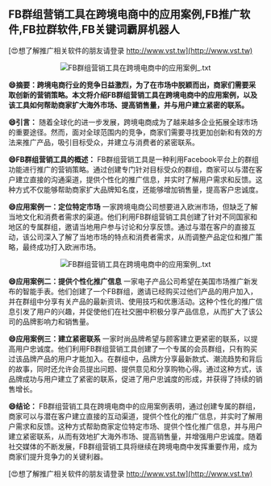 ## **FB群组营销工具在跨境电商中的应用案例,FB推广软件,FB拉群软件,FB关键词霸屏机器人**

[😍想了解推广相关软件的朋友请登录 http://www.vst.tw](http://www.vst.tw)

 <center><img src="https://vst.tw/MP4/tuiguang/png/4.png" alt="FB群组营销工具在跨境电商中的应用案例_.txt"></center>

**😄摘要：跨境电商行业的竞争日益激烈，为了在市场中脱颖而出，商家们需要采取创新的营销策略。本文将介绍FB群组营销工具在跨境电商中的应用案例，以及该工具如何帮助商家扩大海外市场、提高销售量，并与用户建立紧密的联系。**

**😄引言：**
随着全球化的进一步发展，跨境电商成为了越来越多企业拓展全球市场的重要途径。然而，面对全球范围内的竞争，商家们需要寻找更加创新和有效的方法来推广产品，吸引目标受众，并建立与消费者的紧密联系。

**😄FB群组营销工具的概述：**
FB群组营销工具是一种利用Facebook平台上的群组功能进行推广的营销策略。通过创建专门针对目标受众的群组，商家可以与潜在客户建立直接的沟通渠道，提供个性化的推广信息，并实时了解用户需求和反馈。这种方式不仅能够帮助商家扩大品牌知名度，还能够增加销售量，提高客户忠诚度。

**😄应用案例一：定位特定市场**
一家跨境电商公司想要进入欧洲市场，但缺乏了解当地文化和消费者需求的渠道。他们利用FB群组营销工具创建了针对不同国家和地区的专属群组，邀请当地用户参与讨论和分享反馈。通过与潜在客户的直接互动，该公司深入了解了当地市场的特点和消费者需求，从而调整产品定位和推广策略，最终成功打入欧洲市场。

 <center><img src="https://vst.tw/MP4/tuiguang/png/2.png" alt="FB群组营销工具在跨境电商中的应用案例_.txt"></center>

**😄应用案例二：提供个性化推广信息**
一家电子产品公司希望在美国市场推广新发布的智能手表。他们创建了一个FB群组，邀请已经购买过他们产品的用户加入，并在群组中分享有关产品的最新资讯、使用技巧和优惠活动。这种个性化的推广信息引发了用户的兴趣，并促使他们在社交圈中积极分享产品信息，从而扩大了该公司的品牌影响力和销售量。

**😄应用案例三：建立紧密联系**
一家时尚品牌希望与顾客建立更紧密的联系，以提高用户忠诚度。他们利用FB群组营销工具创建了一个专属的会员群组，只有购买过该品牌产品的用户才能加入。在群组中，品牌方分享最新款式、潮流趋势和背后的故事，同时还允许会员提出问题、提供意见和分享购物心得。通过这种方式，该品牌成功与用户建立了紧密的联系，促进了用户忠诚度的形成，并获得了持续的销售增长。

**😄结论：**
FB群组营销工具在跨境电商中的应用案例表明，通过创建专属的群组，商家可以与潜在客户建立直接的互动渠道，提供个性化的推广信息，并实时了解用户需求和反馈。这种方式帮助商家定位特定市场、提供个性化推广信息，并与用户建立紧密联系，从而有效地扩大海外市场、提高销售量，并增强用户忠诚度。随着社交媒体的不断发展，FB群组营销工具将继续在跨境电商中发挥重要作用，成为商家们提升竞争力的关键利器。

[😍想了解推广相关软件的朋友请登录 http://www.vst.tw](http://www.vst.tw)



